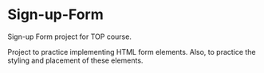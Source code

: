 # Sign-up-Form
Sign-up Form project for TOP course.

Project to practice implementing HTML form elements. 
Also, to practice the styling and placement of these elements.

